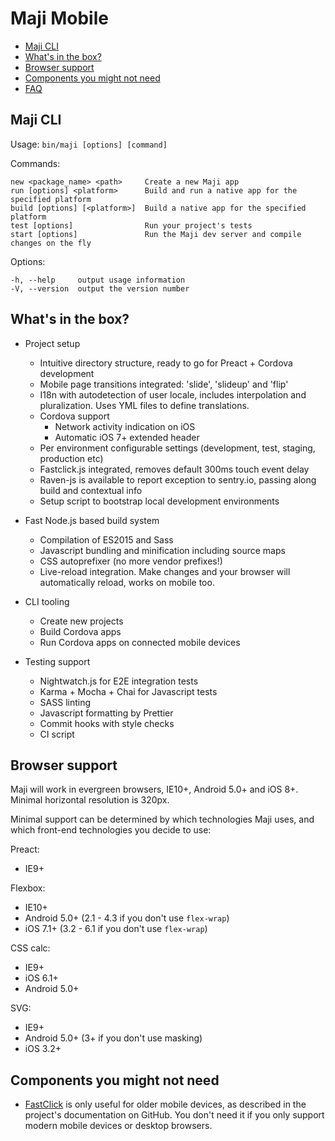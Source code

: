 # Maji Mobile

* [Maji CLI](#maji-cli)
* [What's in the box?](#whats-in-the-box)
* [Browser support](#browser-support)
* [Components you might not need](#components-you-might-not-need)
* [FAQ](faq.md)

## Maji CLI

  Usage: `bin/maji [options] [command]`

  Commands:

    new <package_name> <path>     Create a new Maji app
    run [options] <platform>      Build and run a native app for the specified platform
    build [options] [<platform>]  Build a native app for the specified platform
    test [options]                Run your project's tests
    start [options]               Run the Maji dev server and compile changes on the fly

  Options:

    -h, --help     output usage information
    -V, --version  output the version number

## What's in the box?

* Project setup
  * Intuitive directory structure, ready to go for Preact + Cordova development
  * Mobile page transitions integrated: 'slide', 'slideup' and 'flip'
  * I18n with autodetection of user locale, includes interpolation and pluralization. Uses YML files to define translations.
  * Cordova support
    * Network activity indication on iOS
    * Automatic iOS 7+ extended header
  * Per environment configurable settings (development, test, staging, production etc)
  * Fastclick.js integrated, removes default 300ms touch event delay
  * Raven-js is available to report exception to sentry.io, passing along build and contextual info
  * Setup script to bootstrap local development environments

* Fast Node.js based build system
  * Compilation of ES2015 and Sass
  * Javascript bundling and minification including source maps
  * CSS autoprefixer (no more vendor prefixes!)
  * Live-reload integration. Make changes and your browser will automatically reload, works on mobile too.

* CLI tooling
  * Create new projects
  * Build Cordova apps
  * Run Cordova apps on connected mobile devices

* Testing support
  * Nightwatch.js for E2E integration tests
  * Karma + Mocha + Chai for Javascript tests
  * SASS linting
  * Javascript formatting by Prettier
  * Commit hooks with style checks
  * CI script

## Browser support

Maji will work in evergreen browsers, IE10+, Android 5.0+ and iOS 8+. Minimal horizontal resolution is 320px.

Minimal support can be determined by which technologies Maji uses, and which front-end technologies you decide to use:

Preact:

* IE9+

Flexbox:

* IE10+
* Android 5.0+ (2.1 - 4.3 if you don't use `flex-wrap`)
* iOS 7.1+ (3.2 - 6.1 if you don't use `flex-wrap`)

CSS calc:

* IE9+
* iOS 6.1+
* Android 5.0+

SVG:

* IE9+
* Android 5.0+ (3+ if you don't use masking)
* iOS 3.2+

## Components you might not need

* [FastClick](https://github.com/ftlabs/fastclick) is only useful for older mobile devices, as described in the project's documentation on GitHub. You don't need it if you only support modern mobile devices or desktop browsers.
